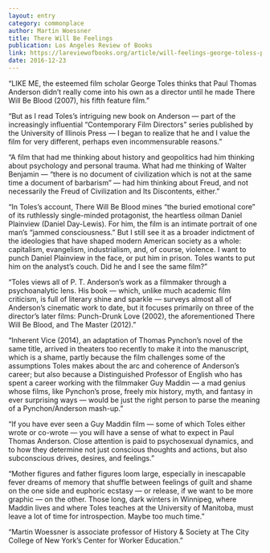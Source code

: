 ```yaml
---
layout: entry
category: commonplace
author: Martin Woessner
title: There Will Be Feelings
publication: Los Angeles Review of Books
link: https://lareviewofbooks.org/article/will-feelings-george-toless-paul-thomas-anderson/
date: 2016-12-23
---
```


“LIKE ME, the esteemed film scholar George Toles thinks that Paul Thomas Anderson didn’t really come into his own as a director until he made There Will Be Blood (2007), his fifth feature film.”

“But as I read Toles’s intriguing new book on Anderson — part of the increasingly influential “Contemporary Film Directors” series published by the University of Illinois Press — I began to realize that he and I value the film for very different, perhaps even incommensurable reasons.”

“A film that had me thinking about history and geopolitics had him thinking about psychology and personal trauma. What had me thinking of Walter Benjamin — “there is no document of civilization which is not at the same time a document of barbarism” — had him thinking about Freud, and not necessarily the Freud of Civilization and Its Discontents, either.”

“In Toles’s account, There Will Be Blood mines “the buried emotional core” of its ruthlessly single-minded protagonist, the heartless oilman Daniel Plainview (Daniel Day-Lewis). For him, the film is an intimate portrait of one man’s “jammed consciousness.” But I still see it as a broader indictment of the ideologies that have shaped modern American society as a whole: capitalism, evangelism, industrialism, and, of course, violence. I want to punch Daniel Plainview in the face, or put him in prison. Toles wants to put him on the analyst’s couch. Did he and I see the same film?”

“Toles views all of P. T. Anderson’s work as a filmmaker through a psychoanalytic lens. His book — which, unlike much academic film criticism, is full of literary shine and sparkle — surveys almost all of Anderson’s cinematic work to date, but it focuses primarily on three of the director’s later films: Punch-Drunk Love (2002), the aforementioned There Will Be Blood, and The Master (2012).”

“Inherent Vice (2014), an adaptation of Thomas Pynchon’s novel of the same title, arrived in theaters too recently to make it into the manuscript, which is a shame, partly because the film challenges some of the assumptions Toles makes about the arc and coherence of Anderson’s career; but also because a Distinguished Professor of English who has spent a career working with the filmmaker Guy Maddin — a mad genius whose films, like Pynchon’s prose, freely mix history, myth, and fantasy in ever surprising ways — would be just the right person to parse the meaning of a Pynchon/Anderson mash-up.”

“If you have ever seen a Guy Maddin film — some of which Toles either wrote or co-wrote — you will have a sense of what to expect in Paul Thomas Anderson. Close attention is paid to psychosexual dynamics, and to how they determine not just conscious thoughts and actions, but also subconscious drives, desires, and feelings.”

“Mother figures and father figures loom large, especially in inescapable fever dreams of memory that shuffle between feelings of guilt and shame on the one side and euphoric ecstasy — or release, if we want to be more graphic — on the other. Those long, dark winters in Winnipeg, where Maddin lives and where Toles teaches at the University of Manitoba, must leave a lot of time for introspection. Maybe too much time.”

“Martin Woessner is associate professor of History & Society at The City College of New York’s Center for Worker Education.”

